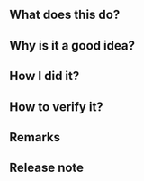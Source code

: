 <!--
Hi, thanks for this PR! We - as contributors/maintainers - are really grateful, and deeply appreciate the work
and effort involved.

It might take a little while for us to get around to reviewing it. Sorry for the delay.

To help things go as quickly as possible, please:
- read code-of-conduct.md
- keep the PR as small and focused as you can
- follow the coding guidelines found in CONTRIBUTING.md
-->

## What does this do?
<!-- brief explanation of the functionality this provides. -->

## Why is it a good idea?
<!-- how does it help users / maintainers? -->

## How I did it?
<!-- a brief explanation of the context. -->

## How to verify it?
<!-- any background that might help the reviewer understand what's going on. -->

## Remarks
<!-- things you're uncertain about that you want the reviewer to focus on. -->

## Release note
<!--  Write your release note:
1. Enter your extended release note in the below block. If the PR requires additional action from users switching
to the new release, include the string "action required".
2. If no release note is required, just write "NONE".
-->
```release-note

```

